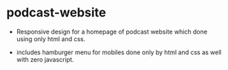# podcast-website

* Responsive design for a homepage of podcast website which done using only html and css.

* includes hamburger menu for mobiles done only by html and css as well with zero javascript.


